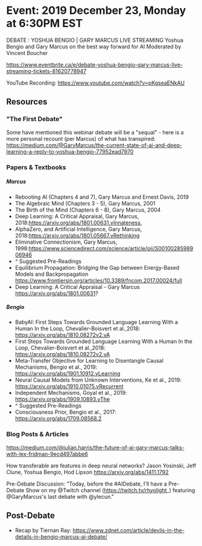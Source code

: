# Event: 2019 December 23, Monday at 6:30PM EST 
DEBATE : YOSHUA BENGIO | GARY MARCUS 
LIVE STREAMING 
Yoshua Bengio and Gary Marcus on the best way forward for AI Moderated by Vincent Boucher

https://www.eventbrite.ca/e/debate-yoshua-bengio-gary-marcus-live-streaming-tickets-81620778947

  YouTube Recording: https://www.youtube.com/watch?v=pKgseaENkAU


## Resources


### "The First Debate"
Some have mentioned this webinar debate will be a "sequal" - here is a more personal recount (per Marcus) of what has transpired:  https://medium.com/@GaryMarcus/the-current-state-of-ai-and-deep-learning-a-reply-to-yoshua-bengio-77952ead7970

### Papers & Textbooks

##### Marcus
* Rebooting AI (Chapters 4 and 7), Gary Marcus and Ernest Davis, 2019
* The Algebraic Mind (Chapters 3 - 5), Gary Marcus, 2001
* The Birth of the Mind (Chapters 6 - 8), Gary Marcus, 2004
* Deep Learning: A Critical Appraisal, Gary Marcus, 2018:https://arxiv.org/abs/1801.00631.vInnateness, 
* AlphaZero, and Artificial Intelligence, Gary Marcus, 2018:https://arxiv.org/abs/1801.05667.vRethinking  
* Eliminative  Connectionism, Gary Marcus, 1998:https://www.sciencedirect.com/science/article/pii/S0010028598906946
* ^ Suggested Pre-Readings
* Equilibrium Propagation: Bridging the Gap between Energy-Based Models and Backpropagation https://www.frontiersin.org/articles/10.3389/fncom.2017.00024/full
* Deep Learning: A Critical Appraisal - Gary Marcus https://arxiv.org/abs/1801.00631?

##### Bengio
* BabyAI: First Steps Towards Grounded Language Learning With a Human In the Loop, Chevalier-Boisvert et al.,2018: https://arxiv.org/abs/1810.08272v2.vA  
* First Steps Towards Grounded Language Learning With a Human In the Loop, Chevalier-Boisvert et al.,2018: https://arxiv.org/abs/1810.08272v2.vA
* Meta-Transfer Objective for Learning to Disentangle Causal Mechanisms, Bengio et al., 2019: https://arxiv.org/abs/1901.10912.vLearning 
* Neural Causal Models from Unknown Interventions, Ke et al., 2019: https://arxiv.org/abs/1910.01075.vRecurrent 
* Independent Mechanisms, Goyal et al., 2019: https://arxiv.org/abs/1909.10893.vThe 
* ^ Suggested Pre-Readings
* Consciousness Prior, Bengio et al., 2017: https://arxiv.org/abs/1709.08568.2

### Blog Posts & Articles
https://medium.com/@julian.harris/the-future-of-ai-gary-marcus-talks-with-lex-fridman-9ecd497abbe6 

How transferable are features in deep neural networks?
Jason Yosinski, Jeff Clune, Yoshua Bengio, Hod Lipson
https://arxiv.org/abs/1411.1792

Pre-Debate Discussion: "Today, before the #AIDebate, I'll have a Pre-Debate Show on my @Twitch channel (https://twitch.tv/rhyolight_) featuring  @GaryMarcus's last debate with @ylecun."


## Post-Debate
* Recap by Tiernan Ray: https://www.zdnet.com/article/devils-in-the-details-in-bengio-marcus-ai-debate/

